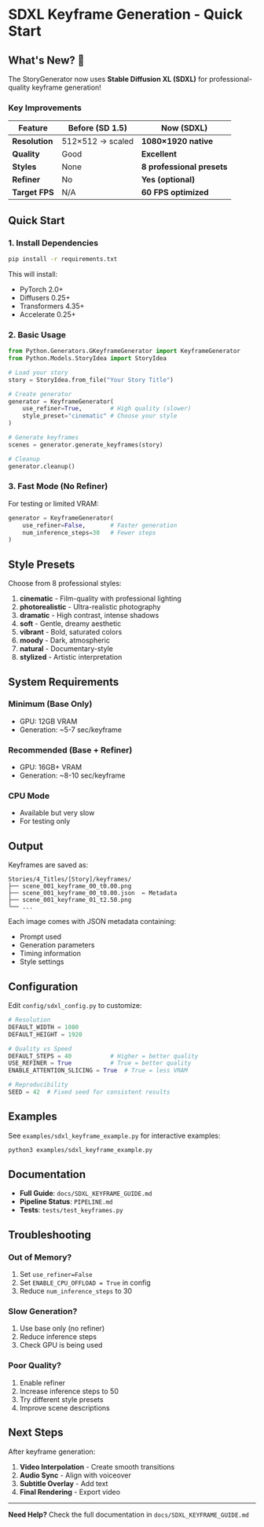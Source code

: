 # SDXL Keyframe Generation - Quick Start

## What's New? 🎉

The StoryGenerator now uses **Stable Diffusion XL (SDXL)** for professional-quality keyframe generation!

### Key Improvements

| Feature | Before (SD 1.5) | Now (SDXL) |
|---------|----------------|------------|
| **Resolution** | 512×512 → scaled | **1080×1920 native** |
| **Quality** | Good | **Excellent** |
| **Styles** | None | **8 professional presets** |
| **Refiner** | No | **Yes (optional)** |
| **Target FPS** | N/A | **60 FPS optimized** |

## Quick Start

### 1. Install Dependencies

```bash
pip install -r requirements.txt
```

This will install:
- PyTorch 2.0+
- Diffusers 0.25+
- Transformers 4.35+
- Accelerate 0.25+

### 2. Basic Usage

```python
from Python.Generators.GKeyframeGenerator import KeyframeGenerator
from Python.Models.StoryIdea import StoryIdea

# Load your story
story = StoryIdea.from_file("Your Story Title")

# Create generator
generator = KeyframeGenerator(
    use_refiner=True,        # High quality (slower)
    style_preset="cinematic" # Choose your style
)

# Generate keyframes
scenes = generator.generate_keyframes(story)

# Cleanup
generator.cleanup()
```

### 3. Fast Mode (No Refiner)

For testing or limited VRAM:

```python
generator = KeyframeGenerator(
    use_refiner=False,       # Faster generation
    num_inference_steps=30   # Fewer steps
)
```

## Style Presets

Choose from 8 professional styles:

1. **cinematic** - Film-quality with professional lighting
2. **photorealistic** - Ultra-realistic photography
3. **dramatic** - High contrast, intense shadows
4. **soft** - Gentle, dreamy aesthetic
5. **vibrant** - Bold, saturated colors
6. **moody** - Dark, atmospheric
7. **natural** - Documentary-style
8. **stylized** - Artistic interpretation

## System Requirements

### Minimum (Base Only)
- GPU: 12GB VRAM
- Generation: ~5-7 sec/keyframe

### Recommended (Base + Refiner)
- GPU: 16GB+ VRAM
- Generation: ~8-10 sec/keyframe

### CPU Mode
- Available but very slow
- For testing only

## Output

Keyframes are saved as:
```
Stories/4_Titles/[Story]/keyframes/
├── scene_001_keyframe_00_t0.00.png
├── scene_001_keyframe_00_t0.00.json  ← Metadata
├── scene_001_keyframe_01_t2.50.png
└── ...
```

Each image comes with JSON metadata containing:
- Prompt used
- Generation parameters
- Timing information
- Style settings

## Configuration

Edit `config/sdxl_config.py` to customize:

```python
# Resolution
DEFAULT_WIDTH = 1080
DEFAULT_HEIGHT = 1920

# Quality vs Speed
DEFAULT_STEPS = 40           # Higher = better quality
USE_REFINER = True           # True = better quality
ENABLE_ATTENTION_SLICING = True  # True = less VRAM

# Reproducibility
SEED = 42  # Fixed seed for consistent results
```

## Examples

See `examples/sdxl_keyframe_example.py` for interactive examples:

```bash
python3 examples/sdxl_keyframe_example.py
```

## Documentation

- **Full Guide**: `docs/SDXL_KEYFRAME_GUIDE.md`
- **Pipeline Status**: `PIPELINE.md`
- **Tests**: `tests/test_keyframes.py`

## Troubleshooting

### Out of Memory?
1. Set `use_refiner=False`
2. Set `ENABLE_CPU_OFFLOAD = True` in config
3. Reduce `num_inference_steps` to 30

### Slow Generation?
1. Use base only (no refiner)
2. Reduce inference steps
3. Check GPU is being used

### Poor Quality?
1. Enable refiner
2. Increase inference steps to 50
3. Try different style presets
4. Improve scene descriptions

## Next Steps

After keyframe generation:
1. **Video Interpolation** - Create smooth transitions
2. **Audio Sync** - Align with voiceover
3. **Subtitle Overlay** - Add text
4. **Final Rendering** - Export video

---

**Need Help?** Check the full documentation in `docs/SDXL_KEYFRAME_GUIDE.md`
